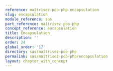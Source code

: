 ```yaml
---
reference: maîtrisez-poo-php-encapsulation
slug: encapsulation
module_reference: sas
part_reference: maîtrisez-poo-php
concept_reference: encapsulation
title: Encapsulation
description: ''
order: 24
global_order: '17'
directory: sas/maîtrisez-poo-php
permalink: sas/maîtrisez-poo-php/encapsulation
layout: chapter_with_concept
---
```

